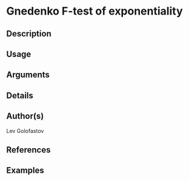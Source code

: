 # Gnedenko F-test of exponentiality

## Description

## Usage

## Arguments

## Details

## Author(s)
Lev Golofastov

## References

## Examples
